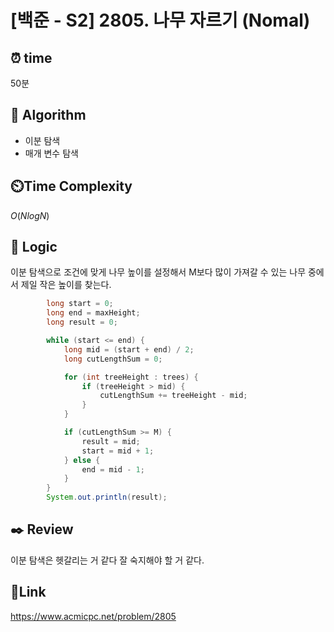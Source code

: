 # [백준 - S2] 2805. 나무 자르기 (Nomal)

## ⏰ **time**

50분

## :pushpin: **Algorithm**

- 이분 탐색
- 매개 변수 탐색

## ⏲️**Time Complexity**

$O(NlogN)$

## :round_pushpin: **Logic**

이분 탐색으로 조건에 맞게 나무 높이를 설정해서 M보다 많이 가져갈 수 있는 나무 중에서 제일 작은 높이를 찾는다.

```java
		long start = 0;
		long end = maxHeight;
		long result = 0;

		while (start <= end) {
			long mid = (start + end) / 2;
			long cutLengthSum = 0;

			for (int treeHeight : trees) {
				if (treeHeight > mid) {
					cutLengthSum += treeHeight - mid;
				}
			}

			if (cutLengthSum >= M) {
				result = mid;
				start = mid + 1;
			} else {
				end = mid - 1;
			}
		}
		System.out.println(result);
```

## :black_nib: **Review**

이분 탐색은 헷갈리는 거 같다 잘 숙지해야 할 거 같다.

## 📡**Link**

https://www.acmicpc.net/problem/2805
